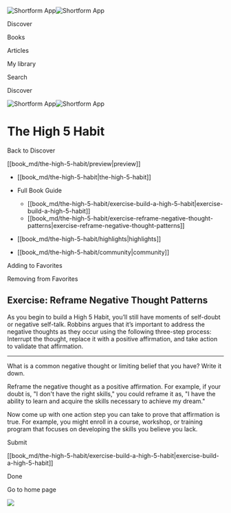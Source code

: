![Shortform App](/img/logo.36a2399e.svg)![Shortform App](/img/logo-dark.70c1b072.svg)

Discover

Books

Articles

My library

Search

Discover

![Shortform App](/img/logo.36a2399e.svg)![Shortform App](/img/logo-dark.70c1b072.svg)

# The High 5 Habit

Back to Discover

[[book_md/the-high-5-habit/preview|preview]]

  * [[book_md/the-high-5-habit|the-high-5-habit]]
  * Full Book Guide

    * [[book_md/the-high-5-habit/exercise-build-a-high-5-habit|exercise-build-a-high-5-habit]]
    * [[book_md/the-high-5-habit/exercise-reframe-negative-thought-patterns|exercise-reframe-negative-thought-patterns]]
  * [[book_md/the-high-5-habit/highlights|highlights]]
  * [[book_md/the-high-5-habit/community|community]]



Adding to Favorites 

Removing from Favorites 

## Exercise: Reframe Negative Thought Patterns

As you begin to build a High 5 Habit, you’ll still have moments of self-doubt or negative self-talk. Robbins argues that it’s important to address the negative thoughts as they occur using the following three-step process: Interrupt the thought, replace it with a positive affirmation, and take action to validate that affirmation.

* * *

What is a common negative thought or limiting belief that you have? Write it down.

Reframe the negative thought as a positive affirmation. For example, if your doubt is, "I don't have the right skills," you could reframe it as, "I have the ability to learn and acquire the skills necessary to achieve my dream."

Now come up with one action step you can take to prove that affirmation is true. For example, you might enroll in a course, workshop, or training program that focuses on developing the skills you believe you lack.

Submit 

[[book_md/the-high-5-habit/exercise-build-a-high-5-habit|exercise-build-a-high-5-habit]]

Done

Go to home page 

![](https://bat.bing.com/action/0?ti=56018282&Ver=2&mid=47ff2b71-5787-457a-8eb5-73d4600ebfb3&sid=1711133063fa11eebdec89a8b8ae3bbc&vid=171147a063fa11eea7440fcfeb230d96&vids=0&msclkid=N&pi=0&lg=en-US&sw=800&sh=600&sc=24&nwd=1&tl=Shortform%20%7C%20Book&p=https%3A%2F%2Fwww.shortform.com%2Fapp%2Fbook%2Fthe-high-5-habit%2Fexercise-reframe-negative-thought-patterns&r=&lt=361&evt=pageLoad&sv=1&rn=73517)
